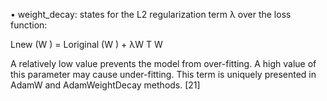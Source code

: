 • weight_decay: states for the L2 regularization term λ over the loss function:

Lnew (W ) = Loriginal (W ) + λW T W

A relatively low value prevents the model from over-fitting. A high value of this
parameter may cause under-fitting. This term is uniquely presented in AdamW and
AdamWeightDecay methods. [21]